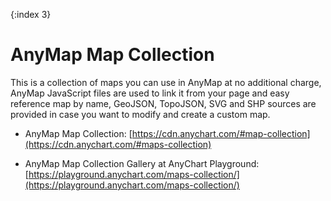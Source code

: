 {:index 3}
# AnyMap Map Collection

This is a collection of maps you can use in AnyMap at no additional charge, AnyMap JavaScript files are used to link it from your page and easy reference map by name, GeoJSON, TopoJSON, SVG and SHP sources are provided in case you want to modify and create a custom map.

* AnyMap Map Collection: [https://cdn.anychart.com/#map-collection](https://cdn.anychart.com/#maps-collection)

* AnyMap Map Collection Gallery at AnyChart Playground: [https://playground.anychart.com/maps-collection/](https://playground.anychart.com/maps-collection/)
